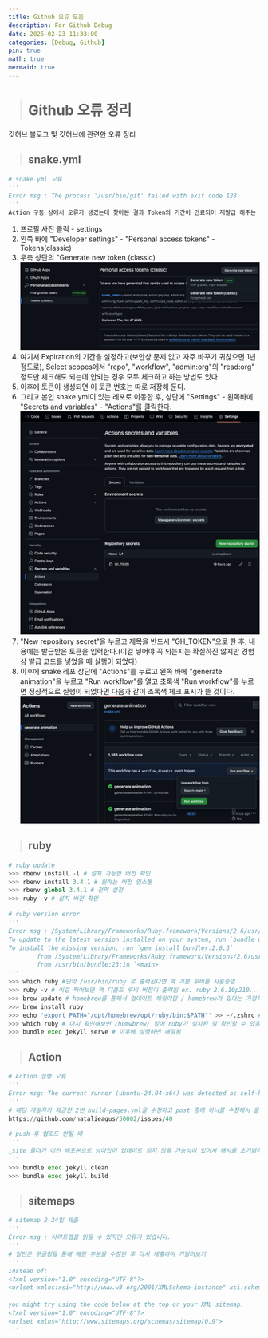 ```yaml
---
title: Github 오류 모음
description: For Github Debug
date: 2025-02-23 11:33:00
categories: [Debug, Github]
pin: true
math: true
mermaid: true
---
```

># Github 오류 정리
깃허브 블로그 및 깃허브에 관련한 오류 정리

> ## snake.yml

```python
# snake.yml 오류
'''
Error msg : The process '/usr/bin/git' failed with exit code 128
'''
Action 구동 상에서 오류가 생겼는데 찾아본 결과 Token의 기간이 만료되어 재발급 해주는 방식으로 오류를 해결했다.   
```
1. 프로필 사진 클릭 - settings
2. 왼쪽 바에 "Developer settings" - "Personal access tokens" - Tokens(classic)
3. 우측 상단의 "Generate new token (classic)
   ![token_1](/assets/img/token_1.png)
4. 여기서 Expiration의 기간을 설정하고(보안상 문제 없고 자주 바꾸기 귀찮으면 1년정도로), Select scopes에서 "repo", "workflow", "admin:org"의 "read:org" 정도만 체크해도 되는데 안되는 경우 모두 체크하고 하는 방법도 있다.
5. 이후에 토큰이 생성되면 이 토큰 번호는 따로 저장해 둔다.
6. 그리고 본인 snake.yml이 있는 레포로 이동한 후, 상단에 "Settings" - 왼쪽바에 "Secrets and variables" - "Actions"를 클릭한다.
   ![token_2](/assets/img/token_2.png)
7. "New repository secret"을 누르고 제목을 반드시 "GH_TOKEN"으로 한 후, 내용에는 발급받은 토큰을 입력한다.(이걸 넣어야 꼭 되는지는 확실하진 않지만 경험상 발급 코드를 넣었을 때 실행이 되었다)
8. 이후에 snake 레포 상단에 "Actions"를 누르고 왼쪽 바에 "generate animation"을 누르고 "Run workflow"를 열고 초록색 "Run workflow"를 누르면 정상적으로 실행이 되었다면 다음과 같이 초록색 체크 표시가 뜰 것이다.
   ![token_3](/assets/img/token_3.png)



> ## ruby
```python
# ruby update
>>> rbenv install -l # 설치 가능한 버전 확인
>>> rbenv install 3.4.1 # 원하는 버전 인스톨
>>> rbenv global 3.4.1 # 전역 설정
>>> ruby -v # 설치 버전 확인
```

```python
# ruby version error
'''
Error msg : /System/Library/Frameworks/Ruby.framework/Versions/2.6/usr/lib/ruby/2.6.0/rubygems.rb:283:in `find_spec_for_exe': Could not find 'bundler' (2.6.3) required by your /Users/rogershun/Desktop/RH/Projects/RogersHun.github.io/Gemfile.lock. (Gem::GemNotFoundException)
To update to the latest version installed on your system, run `bundle update --bundler`.
To install the missing version, run `gem install bundler:2.6.3`
        from /System/Library/Frameworks/Ruby.framework/Versions/2.6/usr/lib/ruby/2.6.0/rubygems.rb:302:in `activate_bin_path'
        from /usr/bin/bundle:23:in `<main>'
'''
>>> which ruby #만약 /usr/bin/ruby 로 출력된다면 맥 기본 루비를 사용중임
>>> ruby -v # 이걸 찍어보면 맥 디폹트 루비 버전이 출력됨 ex. ruby 2.6.10p210...
>>> brew update # homebrew를 통해서 업데이트 해줘야함 / homebrew가 있다는 가정하에 
>>> brew install ruby
>>> echo 'export PATH="/opt/homebrew/opt/ruby/bin:$PATH"' >> ~/.zshrc # 환경변수 설정
>>> which ruby # 다시 확인해보면 /homwbrew/ 밑에 ruby가 설치된 걸 확인할 수 있음
>>> bundle exec jekyll serve # 이후에 실행하면 해결됨
```

> ## Action
```python
# Action 실행 오류
'''
Error msg: The current runner (ubuntu-24.04-x64) was detected as self-hosted because the platform does not match a GitHub-hosted runner image (or that image is deprecated and no longer supported).
'''
# 해당 개발자가 제공한 2번 build-pages.yml을 수정하고 post 중에 하나를 수정해서 올리니까 이전꺼 포함해서 다 올라감
https://github.com/natalieagus/50002/issues/40
```

```python
# push 후 업로드 안될 때
'''
_site 폴더가 이전 배포본으로 남아있어 업데이트 되지 않을 가능성이 있어서 캐시를 초기화하는 방식을 사용해봄
'''
>>> bundle exec jekyll clean
>>> bundle exec jekyll build
```

> ## sitemaps
```python
# sitemap 2.24일 제출
'''
Error msg : 사이트맵을 읽을 수 있지만 오류가 있습니다.
'''
# 일단은 구글링을 통해 해당 부분을 수정한 후 다시 제출하여 기달려보기
'''
Instead of:
<?xml version="1.0" encoding="UTF-8"?>
<urlset xmlns:xsi="http://www.w3.org/2001/XMLSchema-instance" xsi:schemaLocation="http://www.sitemaps.org/schemas/sitemap/0.9 http://www.sitemaps.org/schemas/sitemap/0.9/sitemap.xsd" xmlns="http://www.sitemaps.org/schemas/sitemap/0.9">

you might try using the code below at the top or your XML sitemap:
<?xml version="1.0" encoding="UTF-8"?>
<urlset xmlns="http://www.sitemaps.org/schemas/sitemap/0.9">
'''
```